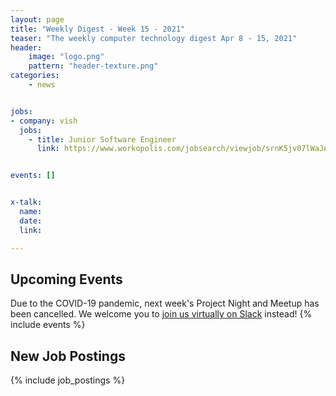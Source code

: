 ```yaml
---
layout: page
title: "Weekly Digest - Week 15 - 2021"
teaser: "The weekly computer technology digest Apr 8 - 15, 2021"
header:
    image: "logo.png"
    pattern: "header-texture.png"
categories:
    - news


jobs: 
- company: vish
  jobs:
    - title: Junior Software Engineer
      link: https://www.workopolis.com/jobsearch/viewjob/srnK5jv07lWaJAzEoovYOf-EQVNBfHld94ARAcY88RdBX4bEZHi6pg


events: []


x-talk:
  name:
  date:
  link:

---
```


## Upcoming Events
Due to the COVID-19 pandemic, next week's Project Night and Meetup has been cancelled. We welcome you to [join us virtually on Slack](https://join.slack.com/t/ctsnl/shared_invite/enQtNzE5Mzc1OTA3ODI2LTdhODg1ZTQ4YTMwNDRkYzI2OWZjOTZmYWZjNjA3N2QzMTRiZWEyNmI0MTRmYjNjMDFhZGUxNzlhY2I5YjEwMTk) instead!
{% include events %}

## New Job Postings
{% include job_postings %}

